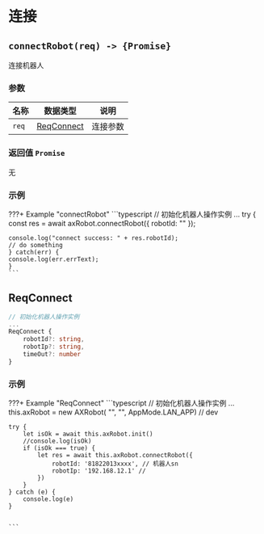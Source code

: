 # 连接

## `connectRobot(req) -> {Promise}`

连接机器人

### 参数

| 名称  | 数据类型   | 说明     |
| ----- | ---------- | -------- |
| `req` | [ReqConnect](#reqconnect) | 连接参数 |

### 返回值 `Promise`

无

### 示例

???+ Example "connectRobot" 
    ```typescript
    // 初始化机器人操作实例
    ...
    try {
    const res = await axRobot.connectRobot({
        robotId: "<robotId>"
    });
    
    console.log("connect success: " + res.robotId);
    // do something
    } catch(err) {
    console.log(err.errText);
    }
    ```

## ReqConnect  


```typescript
// 初始化机器人操作实例
...
ReqConnect {
    robotId?: string,
    robotIp?: string,
    timeOut?: number
}
```

### 示例
???+ Example "ReqConnect"
    ```typescript
    // 初始化机器人操作实例
    ...
    this.axRobot = new AXRobot(
        "<appId>", 
        "<appSecret>",
        AppMode.LAN_APP) // dev

    try {
        let isOk = await this.axRobot.init()
        //console.log(isOk)
        if (isOk === true) {
            let res = await this.axRobot.connectRobot({
                robotId: '81822013xxxx', // 机器人sn
                robotIp: '192.168.12.1' // 
            })
        }
    } catch (e) {
        console.log(e)
    }


    ```